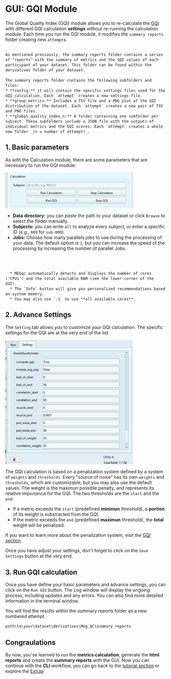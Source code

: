 # GUI: GQI Module

The Global Quality Index (GQI) module allows you to re-calculate the [GQI](../extra/gqi.md) with different GQI calculation **settings** without re-running the calculation module. Each time you run the GQI module, it modifies the `summary reports` folder creating new `attempt`s.  

```{dropdown} The Summary Reports (recap)

As mentioned previously, the summary reports folder contains a series of "reports" with the summary of metrics and the GQI values of each participant of your dataset. This folder can be found within the derivatives folder of your dataset.

The summary reports folder contains the following subfolders and files:
* **config:** it will contain the specific settings files used for the GQI calculation. Each `attempt` creates a new settings file.
* **group_metrics:** Includes a TSV file and a PNG plot of the GQI distribution of the dataset. Each `attempt` creates a new pair of TSV and PNG files.
* **global_quality_index_n:** A folder containing one subfolder per subject. These subfolders include a JSON file with the outputs of individual metrics and the GQI scores. Each `attempt` creates a whole new folder _(n = number of attempt)_.

```
## 1. Basic parameters

As with the Calculation module, there are some parameters that are necessary to run the GQI module:

<img src="../static/gqi/gqi_gui.png" alt="gqi_gui" width="400px" align="center">

* **Data directory:** you can *paste* the path to your dataset or click `Browse` to select the folder manually.
* **Subjects:** you can write `all` to analyze every subject, or enter a specific ID (e.g., `009` for `sub-009`).
* **Jobs:** Choose how many parallels jobs to use during the processing of your data. The default option is `1`, but you can increase the speed of the processing by increasing the number of parallel Jobs.

<br>

```{dropdown} How do I know the right amount of parallel Jobs?

  * MEGqc automatically detects and displays the number of cores ('CPUs') and the total available RAM (see the lower-corner of the GUI).
  * The `Info` button will give you personalized recommendations based on system memory.
  * You may also use `-1` to use **all available cores**. 

```

## 2. Advance Settings
The `Setting` tab allows you to customize your GQI calculation. The specific settings for the GQI are at the very end of the list. 


<img src="../static/gqi/gqi_settings.png" alt="gqi_settings" width="400px" align="center">


The GQI calculation is based on a penalization system defined by a system of `weights` and `thresholds`. Every "source of noise" has its own `weights` and `thresholds`, which are customizable, but you may also use the default values. The weight is the maximun possible penalty, and represents its relative importance for the GQI. The two thresholds are the `start` and the `end`:
- If a metric exceeds the `start` (predefined **minimun** threshold), a **portion** of its weight is substracted from the GQI.
- If the metric exceeds the `end` (predefined **maximun** threshold), the **total** weight will be penalized.

If you want to learn more about the penalization system, visit the [GQI section](../extra/gqi.md).

Once you have adjust your settings, don't forget to click on the `Save Settings` button at the very end. 

## 3. Run GQI calculation
Once you have define your basic parameters and advance settings, you can click on the `Run GQI` button. The Log window will display the ongoing process, including updates and any errors. You can also find more detailed information in the terminal window.

You will find the results within the summary reports folder as a new numbered attempt.

```bash
path\to\your\dataset\derivatives\Meg_QC\summary_reports
```

## Congraulations

By now, you've learned to run the **metrics calculation**, generate the **html reports** and create the **summary reports** with the GUI.
Now you can continue with the **CLI** workflow, you can go back to the [tutorial section](../book/tutorial.md) or explore the [Extras](../book/extra.md)




